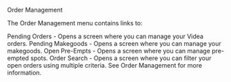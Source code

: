 Order Management

The Order Management menu contains links to:

Pending Orders - Opens a screen where you can manage your Videa orders.
Pending Makegoods - Opens a screen where you can manage your makegoods.
Open Pre-Empts - Opens a screen where you can manage pre-empted spots.
Order Search - Opens a screen where you can filter your open orders using multiple criteria.
See Order Management for more information.
